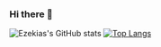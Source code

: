 ### Hi there 👋

<!--
**EZFRICA/EZFRICA** is a ✨ _special_ ✨ repository because its `README.md` (this file) appears on your GitHub profile.

Here are some ideas to get you started:

- 🔭 I’m currently working on ADGroupe
- 🌱 I’m currently learning AWS
- 👯 I’m looking to collaborate on ...
- 🤔 I’m looking for help with ...
- 💬 Ask me about ...
- 📫 How to reach me: ...
- 😄 Pronouns: ...
- ⚡ Fun fact: ...
-->
![Ezekias's GitHub stats](https://github-readme-stats.vercel.app/api?username=EZFRICA&show_icons=true&theme=dark)
[![Top Langs](https://github-readme-stats.vercel.app/api/top-langs/?username=EZFRICA&layout=compact)](https://github.com/anuraghazra/github-readme-stats)

